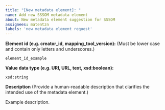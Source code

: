 ```yaml
---
title: "[New metadata element]: "
name: Add new SSSOM metadata element
about: New metadata element suggestion for SSSOM
assignees: matentzn 
labels: 'new metadata element request'
---
```


**Element id (e.g. creator_id, mapping_tool_version):**
(Must be lower case and contain only letters and underscores.)

```
element_id_example
```

**Value data type (e.g. URI, URL, text, xsd:boolean):**

```
xsd:string
```

**Description**
(Provide a human-readable description that clarifies the intended use of the metadata element.)

Example description.